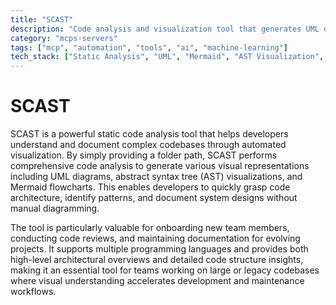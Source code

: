 ```yaml
---
title: "SCAST"
description: "Code analysis and visualization tool that generates UML diagrams, AST trees, and flowcharts from codebases."
category: "mcps-servers"
tags: ["mcp", "automation", "tools", "ai", "machine-learning"]
tech_stack: ["Static Analysis", "UML", "Mermaid", "AST Visualization", "Code Documentation"]
---
```


# SCAST

SCAST is a powerful static code analysis tool that helps developers understand and document complex codebases through automated visualization. By simply providing a folder path, SCAST performs comprehensive code analysis to generate various visual representations including UML diagrams, abstract syntax tree (AST) visualizations, and Mermaid flowcharts. This enables developers to quickly grasp code architecture, identify patterns, and document system designs without manual diagramming.

The tool is particularly valuable for onboarding new team members, conducting code reviews, and maintaining documentation for evolving projects. It supports multiple programming languages and provides both high-level architectural overviews and detailed code structure insights, making it an essential tool for teams working on large or legacy codebases where visual understanding accelerates development and maintenance workflows.

